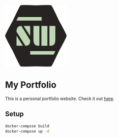 <img src="./icon.svg" width="200" height="200">

# My Portfolio
This is a personal portfolio website. Check it out [here](https://aswasif007.github.io/).

## Setup
```bash
docker-compose build
docker-compose up -d
```
